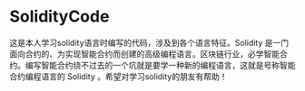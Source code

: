 # SolidityCode
这是本人学习solidity语言时编写的代码，涉及到各个语言特征。Solidity 是一门面向合约的、为实现智能合约而创建的高级编程语言。区块链行业，必学智能合约。编写智能合约绕不过去的一个坑就是要学一种新的编程语言，这就是号称智能合约编程语言的 Solidity 。希望对学习solidity的朋友有帮助！
